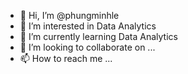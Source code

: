 - 👋 Hi, I’m @phungminhle
- 👀 I’m interested in Data Analytics
- 🌱 I’m currently learning Data Analytics
- 💞️ I’m looking to collaborate on ...
- 📫 How to reach me ...

<!---
phungminhle/phungminhle is a ✨ special ✨ repository because its `README.md` (this file) appears on your GitHub profile.
You can click the Preview link to take a look at your changes.
--->
